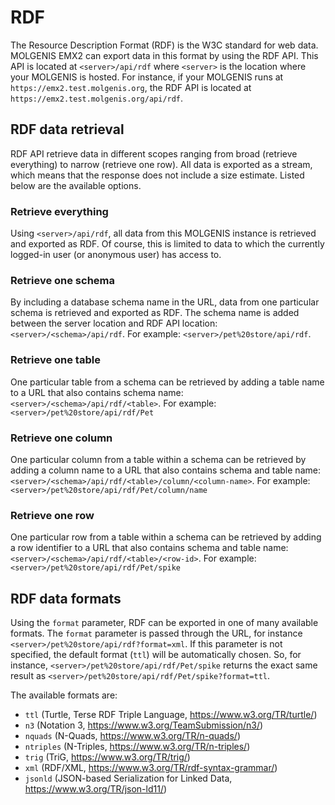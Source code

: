 # RDF

The Resource Description Format (RDF) is the W3C standard for web data.
MOLGENIS EMX2 can export data in this format by using the RDF API. This API is located at `<server>/api/rdf` where `<server>` is the location where your MOLGENIS is hosted.
For instance, if your MOLGENIS runs at `https://emx2.test.molgenis.org`, the RDF API is located at `https://emx2.test.molgenis.org/api/rdf`.   

## RDF data retrieval
RDF API retrieve data in different scopes ranging from broad (retrieve everything) to narrow (retrieve one row).
All data is exported as a stream, which means that the response does not include a size estimate.
Listed below are the available options.

### Retrieve everything
Using `<server>/api/rdf`, all data from this MOLGENIS instance is retrieved and exported as RDF.
Of course, this is limited to data to which the currently logged-in user (or anonymous user) has access to.

### Retrieve one schema
By including a database schema name in the URL, data from one particular schema is retrieved and exported as RDF.
The schema name is added between the server location and RDF API location: `<server>/<schema>/api/rdf`.
For example: `<server>/pet%20store/api/rdf`.

### Retrieve one table
One particular table from a schema can be retrieved by adding a table name to a URL that also contains schema name: `<server>/<schema>/api/rdf/<table>`.
For example: `<server>/pet%20store/api/rdf/Pet`

### Retrieve one column
One particular column from a table within a schema can be retrieved by adding a column name to a URL that also contains schema and table name: `<server>/<schema>/api/rdf/<table>/column/<column-name>`.
For example: `<server>/pet%20store/api/rdf/Pet/column/name`

### Retrieve one row
One particular row from a table within a schema can be retrieved by adding a row identifier to a URL that also contains schema and table name: `<server>/<schema>/api/rdf/<table>/<row-id>`.
For example: `<server>/pet%20store/api/rdf/Pet/spike`

## RDF data formats
Using the `format` parameter, RDF can be exported in one of many available formats. The `format` parameter is passed through the URL, for instance `<server>/pet%20store/api/rdf?format=xml`.
 If this parameter is not specified, the default format (`ttl`) will be automatically chosen. So, for instance, `<server>/pet%20store/api/rdf/Pet/spike` returns the exact same result as `<server>/pet%20store/api/rdf/Pet/spike?format=ttl`.

The available formats are:
- `ttl` (Turtle, Terse RDF Triple Language, https://www.w3.org/TR/turtle/)
- `n3` (Notation 3, https://www.w3.org/TeamSubmission/n3/)
- `nquads` (N-Quads, https://www.w3.org/TR/n-quads/)
- `ntriples` (N-Triples, https://www.w3.org/TR/n-triples/)
- `trig` (TriG, https://www.w3.org/TR/trig/)
- `xml` (RDF/XML, https://www.w3.org/TR/rdf-syntax-grammar/)
- `jsonld` (JSON-based Serialization for Linked Data, https://www.w3.org/TR/json-ld11/)
